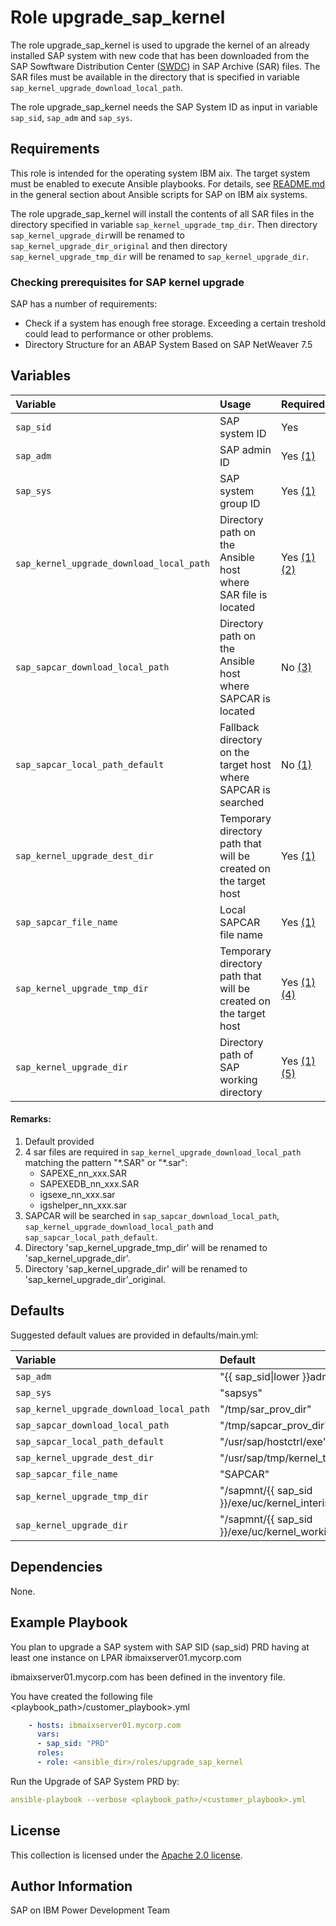 # Role upgrade_sap_kernel

The role upgrade_sap_kernel is used to upgrade the kernel of an already installed SAP system with new code that has been downloaded from the SAP Sowftware Distribution Center ([SWDC](https://support.sap.com/swdc)) in SAP Archive (SAR) files. The SAR files must be available in the directory that is specified in variable `sap_kernel_upgrade_download_local_path`.

The role upgrade_sap_kernel needs the SAP System ID as input in variable `sap_sid`, `sap_adm` and `sap_sys`.

## Requirements

This role is intended for the operating system IBM aix. The target system must be enabled to execute Ansible playbooks. For details, see [README.md](../../README.md) in the general section about Ansible scripts for SAP on IBM aix systems.

The role upgrade_sap_kernel will install the contents of all SAR files in the directory specified in variable `sap_kernel_upgrade_tmp_dir`.
Then directory `sap_kernel_upgrade_dir`will be renamed to `sap_kernel_upgrade_dir_original` and then directory `sap_kernel_upgrade_tmp_dir` will be renamed to `sap_kernel_upgrade_dir`.


### Checking prerequisites for SAP kernel upgrade

SAP has a number of requirements:
   * Check if a system has enough free storage. Exceeding a certain treshold could lead to performance or other problems.
   * Directory Structure for an ABAP System Based on SAP NetWeaver 7.5
   

## Variables

| **Variable** | **Usage** | **Required** |
|:-------------|:----------|:-------------|
|`sap_sid`|SAP system ID|Yes|
|`sap_adm`|SAP admin ID|Yes [(1)](#Remarks)|
|`sap_sys`|SAP system group ID|Yes [(1)](#Remarks)|
|`sap_kernel_upgrade_download_local_path`|Directory path on the Ansible host where SAR file is located|Yes [(1)(2)](#Remarks)|
|`sap_sapcar_download_local_path`|Directory path on the Ansible host where SAPCAR is located|No [(3)](#Remarks)|
|`sap_sapcar_local_path_default`|Fallback directory on the target host where SAPCAR is searched|No [(1)](#Remarks)|
|`sap_kernel_upgrade_dest_dir`|Temporary directory path that will be created on the target host|Yes [(1)](#Remarks)|
|`sap_sapcar_file_name`|Local SAPCAR file name|Yes [(1)](#Remarks)|
|`sap_kernel_upgrade_tmp_dir`|Temporary directory path that will be created on the target host|Yes [(1)(4)](#Remarks)|
|`sap_kernel_upgrade_dir`|Directory path of SAP working directory|Yes [(1)(5)](#Remarks)|

#### Remarks:
1. Default provided
2. 4 sar files are required in `sap_kernel_upgrade_download_local_path` matching the pattern "\*.SAR" or "\*.sar":
   - SAPEXE_nn_xxx.SAR
   - SAPEXEDB_nn_xxx.SAR
   - igsexe_nn_xxx.sar
   - igshelper_nn_xxx.sar
3. SAPCAR will be searched in `sap_sapcar_download_local_path`, `sap_kernel_upgrade_download_local_path` and `sap_sapcar_local_path_default`.
4. Directory 'sap_kernel_upgrade_tmp_dir' will be renamed to 'sap_kernel_upgrade_dir'.
4. Directory 'sap_kernel_upgrade_dir' will be renamed to 'sap_kernel_upgrade_dir'_original.



## Defaults

Suggested default values are provided in defaults/main.yml:

| **Variable** | **Default** |
|:-------------|:------------|
|`sap_adm`|"{{ sap_sid\|lower }}adm"|
|`sap_sys`|"sapsys"|
|`sap_kernel_upgrade_download_local_path`|"/tmp/sar_prov_dir"|
|`sap_sapcar_download_local_path`|"/tmp/sapcar_prov_dir"|
|`sap_sapcar_local_path_default`|"/usr/sap/hostctrl/exe"|
|`sap_kernel_upgrade_dest_dir`|"/usr/sap/tmp/kernel_temp_dir"|
|`sap_sapcar_file_name`|"SAPCAR"|
|`sap_kernel_upgrade_tmp_dir`|"/sapmnt/{{ sap_sid }}/exe/uc/kernel_interims_dir"|
|`sap_kernel_upgrade_dir`|"/sapmnt/{{ sap_sid }}/exe/uc/kernel_working_dir"|

## Dependencies

None.

## Example Playbook
You plan to upgrade a SAP system with SAP SID (sap_sid) PRD having at least one instance on LPAR ibmaixserver01.mycorp.com

ibmaixserver01.mycorp.com has been defined in the inventory file.

You have created the following file <playbook_path>/customer_playbook>.yml

```YAML
    - hosts: ibmaixserver01.mycorp.com
      vars:
      - sap_sid: "PRD"
      roles:
      - role: <ansible_dir>/roles/upgrade_sap_kernel
```

Run the Upgrade of SAP System PRD by:
```YAML
ansible-playbook --verbose <playbook_path>/<customer_playbook>.yml
```

## License

This collection is licensed under the [Apache 2.0 license](http://www.apache.org/licenses/LICENSE-2.0).

## Author Information

SAP on IBM Power Development Team
